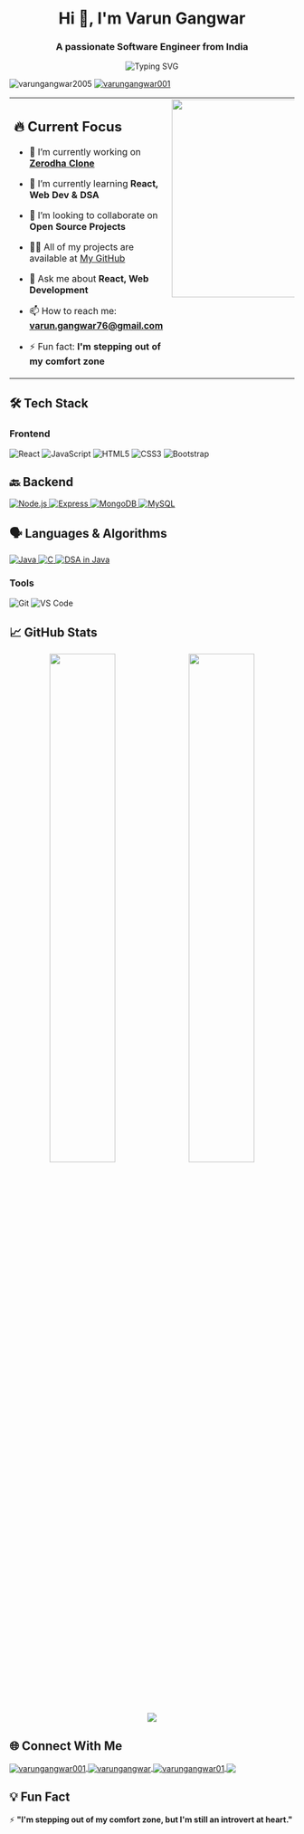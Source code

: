 <h1 align="center">Hi 👋, I'm Varun Gangwar</h1>
<h3 align="center">A passionate Software Engineer from India</h3>

<p align="center">
  <img src="https://readme-typing-svg.demolab.com?font=Fira+Code&pause=1000&color=22D3EE&center=true&vCenter=true&width=435&lines=Full+Stack+Developer;React+Enthusiast;DSA+Learner;Continuous+Improver" alt="Typing SVG" />
</p>

<p align="left"> 
  <img src="https://komarev.com/ghpvc/?username=varungangwar2005&label=Profile%20views&color=0e75b6&style=flat" alt="varungangwar2005" /> 
  <a href="https://twitter.com/varungangwar001" target="blank">
    <img src="https://img.shields.io/twitter/follow/varungangwar001?logo=twitter&style=for-the-badge" alt="varungangwar001" />
  </a>
</p>

<table>
  <tr>
    <!-- Left Column - Text Content -->
    <td width="55%" valign="top">
    
## 🔥 Current Focus

- 🔭 I’m currently working on **[Zerodha Clone](https://github.com/varungangwar2005/zerodha-clone)**  
- 🌱 I’m currently learning **React, Web Dev & DSA**  
- 👯 I’m looking to collaborate on **Open Source Projects**  
- 👨‍💻 All of my projects are available at [My GitHub](https://github.com/varungangwar2005)  
- 💬 Ask me about **React, Web Development**  
- 📫 How to reach me: **varun.gangwar76@gmail.com**  
- ⚡ Fun fact: **I'm stepping out of my comfort zone**

    </td>
    
    <!-- Right Column - GIF -->
    <td width="45%" valign="top" align="right">
      <img alt="coding" width="400px" height="350px" src="https://user-images.githubusercontent.com/55389276/140866485-8fb1c876-9a8f-4d6a-98dc-08c4981eaf70.gif">
    </td>
  </tr>
</table>


## 🛠️ Tech Stack

### Frontend
![React](https://img.shields.io/badge/-React-61DAFB?logo=react&logoColor=white&style=for-the-badge)
![JavaScript](https://img.shields.io/badge/-JavaScript-F7DF1E?logo=javascript&logoColor=black&style=for-the-badge)
![HTML5](https://img.shields.io/badge/-HTML5-E34F26?logo=html5&logoColor=white&style=for-the-badge)
![CSS3](https://img.shields.io/badge/-CSS3-1572B6?logo=css3&logoColor=white&style=for-the-badge)
![Bootstrap](https://img.shields.io/badge/-Bootstrap-7952B3?logo=bootstrap&logoColor=white&style=for-the-badge)


## 🔙 Backend

<p align="left">
  <!-- Node.js -->
  <a href="https://nodejs.org" target="_blank" rel="noreferrer">
    <img src="https://img.shields.io/badge/-Node.js-339933?style=for-the-badge&logo=node.js&logoColor=white" alt="Node.js"/>
  </a>
  
  <!-- Express -->
  <a href="https://expressjs.com" target="_blank" rel="noreferrer">
    <img src="https://img.shields.io/badge/-Express-000000?style=for-the-badge&logo=express&logoColor=white" alt="Express"/>
  </a>
  
  <!-- MongoDB -->
  <a href="https://www.mongodb.com/" target="_blank" rel="noreferrer">
    <img src="https://img.shields.io/badge/-MongoDB-47A248?style=for-the-badge&logo=mongodb&logoColor=white" alt="MongoDB"/>
  </a>
  
  <!-- MySQL -->
  <a href="https://www.mysql.com/" target="_blank" rel="noreferrer">
    <img src="https://img.shields.io/badge/-MySQL-4479A1?style=for-the-badge&logo=mysql&logoColor=white" alt="MySQL"/>
  </a>
</p>


## 🗣️ Languages & Algorithms

<p align="left">
  <!-- Java -->
  <a href="https://www.java.com" target="_blank" rel="noreferrer">
    <img src="https://img.shields.io/badge/Java-ED8B00?style=for-the-badge&logo=java&logoColor=white" alt="Java"/>
  </a>
  
  <!-- C -->
  <a href="https://www.cprogramming.com/" target="_blank" rel="noreferrer">
    <img src="https://img.shields.io/badge/C-A8B9CC?style=for-the-badge&logo=c&logoColor=black" alt="C"/>
  </a>
  
  <!-- DSA in Java -->
  <a href="https://github.com/varungangwar2005?tab=repositories&q=dsa" target="_blank" rel="noreferrer">
    <img src="https://img.shields.io/badge/DSA%20in%20Java-007396?style=for-the-badge&logo=java&logoColor=white" alt="DSA in Java"/>
  </a>
</p>


### Tools
![Git](https://img.shields.io/badge/-Git-F05032?logo=git&logoColor=white&style=for-the-badge)
![VS Code](https://img.shields.io/badge/-VS%20Code-007ACC?logo=visual-studio-code&logoColor=white&style=for-the-badge)


## 📈 GitHub Stats

<div align="center">
  <img width="48%" src="https://github-readme-stats.vercel.app/api?username=varungangwar2005&show_icons=true&theme=radical" />
  <img width="48%" src="https://github-readme-streak-stats.herokuapp.com/?user=varungangwar2005&theme=radical" />
</div>

<div align="center">
  <img src="https://github-readme-stats.vercel.app/api/top-langs/?username=varungangwar2005&layout=compact&theme=radical" />
</div>

## 🌐 Connect With Me

<p align="left">
  <a href="https://twitter.com/varungangwar001" target="blank">
    <img align="center" src="https://img.shields.io/badge/Twitter-1DA1F2?style=for-the-badge&logo=twitter&logoColor=white" alt="varungangwar001" />
  </a>
  <a href="https://linkedin.com/in/varungangwar" target="blank">
    <img align="center" src="https://img.shields.io/badge/LinkedIn-0077B5?style=for-the-badge&logo=linkedin&logoColor=white" alt="varungangwar" />
  </a>
  <a href="https://instagram.com/varungangwar01" target="blank">
    <img align="center" src="https://img.shields.io/badge/Instagram-E4405F?style=for-the-badge&logo=instagram&logoColor=white" alt="varungangwar01" />
  </a>
  <a href="mailto:varun.gangwar76@gmail.com">
    <img align="center" src="https://img.shields.io/badge/Gmail-D14836?style=for-the-badge&logo=gmail&logoColor=white" />
  </a>
</p>

## 💡 Fun Fact

⚡ **"I'm stepping out of my comfort zone, but I'm still an introvert at heart."**


